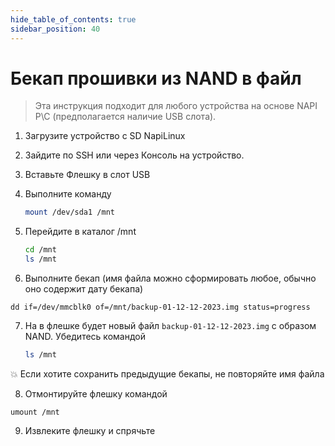 ```yaml
---
hide_table_of_contents: true
sidebar_position: 40
---
```


# Бекап прошивки из NAND в файл

> Эта инструкция подходит для любого устройства на основе NAPI P\C (предполагается наличие USB слота).

1. Загрузите устройство с SD NapiLinux 
   
2. Зайдите по SSH или через Консоль на устройство.
   
3. Вставьте Флешку в слот USB
   
4. Выполните команду 
   
    ```bash
    mount /dev/sda1 /mnt
    ```
   
5. Перейдите в каталог /mnt 
   
    ```bash
    cd /mnt
    ls /mnt
    ```

6. Выполните бекап (имя файла можно сформировать любое, обычно оно содержит дату бекапа)

```
dd if=/dev/mmcblk0 of=/mnt/backup-01-12-12-2023.img status=progress
```
7. На в флешке будет новый файл `backup-01-12-12-2023.img` с образом NAND. Убедитесь командой 
   
   ```bash
   ls /mnt
   ```

:boom: Если хотите сохранить предыдущие бекапы, не повторяйте имя файла

8. Отмонтируйте флешку командой

```
umount /mnt
```

9. Извлеките флешку и спрячьте